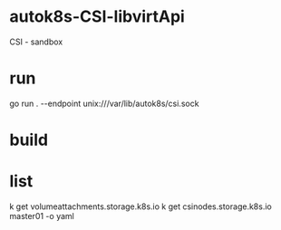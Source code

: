 # autok8s-CSI-libvirtApi
CSI - sandbox

# run
go run . --endpoint unix:///var/lib/autok8s/csi.sock

# build

# list

k get volumeattachments.storage.k8s.io
k get csinodes.storage.k8s.io master01 -o yaml